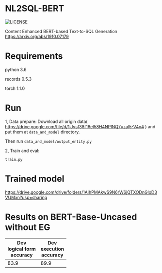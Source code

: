 # NL2SQL-BERT

[![LICENSE](https://img.shields.io/badge/license-Anti%20996-blue.svg)](https://github.com/996icu/996.ICU/blob/master/LICENSE)

Content Enhanced BERT-based Text-to-SQL Generation https://arxiv.org/abs/1910.07179

# Requirements

python 3.6

records 0.5.3   

torch 1.1.0   

# Run

1, Data prepare:
Download all origin data( https://drive.google.com/file/d/1iJvsf38f16el58H4NPINQ7uzal5-V4v4 ) and put them at `data_and_model` directory.

Then run
`data_and_model/output_entity.py`

2, Train and eval:

`train.py`

# Trained model
https://drive.google.com/drive/folders/1AihPMAkwS9N6rW6jQTXODnGloD3VUMxn?usp=sharing


# Results on BERT-Base-Uncased without EG
| Dev <br />logical form <br />accuracy | Dev<br />execution<br/> accuracy | 
| ------------------------------------- | -------------------------------- |
| 83.9                      | 89.9                |
